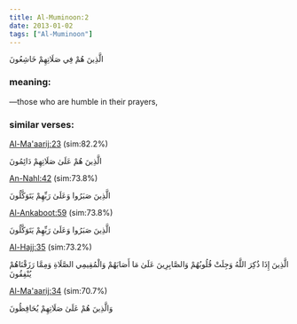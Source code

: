 ```yaml
---
title: Al-Muminoon:2
date: 2013-01-02
tags: ["Al-Muminoon"]
---
```

الَّذِينَ هُمْ فِي صَلَاتِهِمْ خَاشِعُونَ
### meaning: 
—those who are humble in their prayers,
### similar verses: 

[Al-Ma'aarij:23](/70/23) (sim:82.2%)

الَّذِينَ هُمْ عَلَىٰ صَلَاتِهِمْ دَائِمُونَ

[An-Nahl:42](/16/42) (sim:73.8%)

الَّذِينَ صَبَرُوا وَعَلَىٰ رَبِّهِمْ يَتَوَكَّلُونَ

[Al-Ankaboot:59](/29/59) (sim:73.8%)

الَّذِينَ صَبَرُوا وَعَلَىٰ رَبِّهِمْ يَتَوَكَّلُونَ

[Al-Hajj:35](/22/35) (sim:73.2%)

الَّذِينَ إِذَا ذُكِرَ اللَّهُ وَجِلَتْ قُلُوبُهُمْ وَالصَّابِرِينَ عَلَىٰ مَا أَصَابَهُمْ وَالْمُقِيمِي الصَّلَاةِ وَمِمَّا رَزَقْنَاهُمْ يُنْفِقُونَ

[Al-Ma'aarij:34](/70/34) (sim:70.7%)

وَالَّذِينَ هُمْ عَلَىٰ صَلَاتِهِمْ يُحَافِظُونَ
